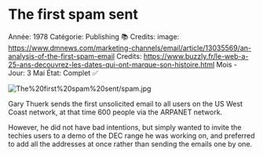 # The first spam sent

Année: 1978
Catégorie: Publishing 📚
Credits: image: https://www.dmnews.com/marketing-channels/email/article/13035569/an-analysis-of-the-first-spam-email
Credits: https://www.buzzly.fr/le-web-a-25-ans-decouvrez-les-dates-qui-ont-marque-son-histoire.html
Mois - Jour: 3 Mai
État: Complet ✅

![The%20first%20spam%20sent/spam.jpg](The%20first%20spam%20sent/spam.jpg)

Gary Thuerk sends the first unsolicited email to all users on the US West Coast network, at that time 600 people via the ARPANET network. 

However, he did not have bad intentions, but simply wanted to invite the techies users to a demo of the DEC range he was working on, and preferred to add all the addresses at once rather than sending the emails one by one.
